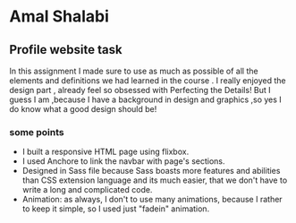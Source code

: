 # Amal Shalabi

## Profile website task

In this assignment I made sure to use as much as possible of all the elements and definitions we had learned in the course .
I really enjoyed the design part , already feel so obsessed with Perfecting the Details! But I guess I am ,because
I have a background in  design and graphics ,so yes I do know what a good design should be!

### some points
* I built a responsive HTML page using flixbox.
* I used Anchore to link the navbar with page's sections.
* Designed in Sass file because Sass boasts more features and abilities than CSS extension language and its much easier, that we don't have to write a long and complicated code.
* Animation: as always, I don't to use many animations, because I rather to keep it simple, so I used just "fadein" animation.

